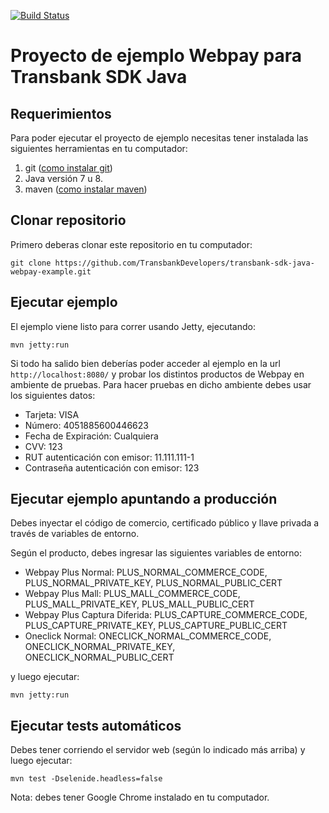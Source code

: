 [![Build Status](https://travis-ci.org/TransbankDevelopers/transbank-sdk-java-webpay-example.svg?branch=master)](https://travis-ci.org/TransbankDevelopers/transbank-sdk-java-webpay-example)

# Proyecto de ejemplo Webpay para Transbank SDK Java

## Requerimientos

Para poder ejecutar el proyecto de ejemplo necesitas tener instalada las siguientes herramientas
en tu computador:

1. git ([como instalar git][git_install])
2. Java versión 7 u 8.
3. maven ([como instalar maven][maven_install])

[git_install]: https://git-scm.com/book/en/v2/Getting-Started-Installing-Git
[maven_install]: https://maven.apache.org/install.html

## Clonar repositorio

Primero deberas clonar este repositorio en tu computador:

````batch
git clone https://github.com/TransbankDevelopers/transbank-sdk-java-webpay-example.git
````


## Ejecutar ejemplo

El ejemplo viene listo para correr usando Jetty, ejecutando:

````batch
mvn jetty:run
````

Si todo ha salido bien deberías poder acceder al ejemplo en la url  `http://localhost:8080/` y probar los distintos productos de Webpay en ambiente de pruebas. Para hacer pruebas en dicho ambiente debes usar los siguientes datos:

- Tarjeta: VISA
- Número: 4051885600446623
- Fecha de Expiración: Cualquiera
- CVV: 123
- RUT autenticación con emisor: 11.111.111-1
- Contraseña autenticación con emisor: 123

## Ejecutar ejemplo apuntando a producción

Debes inyectar el código de comercio, certificado público y llave privada a través de variables de entorno.

Según el producto, debes ingresar las siguientes variables de entorno:

- Webpay Plus Normal: PLUS_NORMAL_COMMERCE_CODE, PLUS_NORMAL_PRIVATE_KEY, PLUS_NORMAL_PUBLIC_CERT
- Webpay Plus Mall: PLUS_MALL_COMMERCE_CODE, PLUS_MALL_PRIVATE_KEY, PLUS_MALL_PUBLIC_CERT
- Webpay Plus Captura Diferida: PLUS_CAPTURE_COMMERCE_CODE, PLUS_CAPTURE_PRIVATE_KEY, PLUS_CAPTURE_PUBLIC_CERT
- Oneclick Normal: ONECLICK_NORMAL_COMMERCE_CODE, ONECLICK_NORMAL_PRIVATE_KEY, ONECLICK_NORMAL_PUBLIC_CERT

y luego ejecutar:

````batch
mvn jetty:run
````

## Ejecutar tests automáticos

Debes tener corriendo el servidor web (según lo indicado más arriba) y luego
ejecutar:

```
mvn test -Dselenide.headless=false
```

Nota: debes tener Google Chrome instalado en tu computador.
